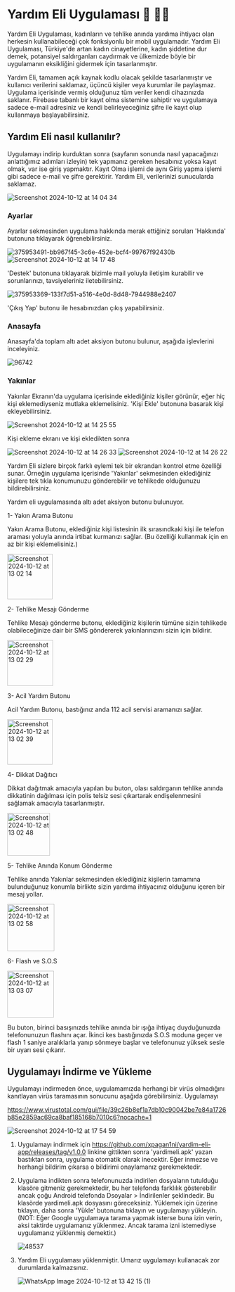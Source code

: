 # Yardım Eli Uygulaması 🚨 🫴🏼

Yardım Eli Uygulaması, kadınların ve tehlike anında yardıma ihtiyacı olan herkesin kullanabileceği çok fonksiyonlu bir mobil uygulamadır. Yardım Eli Uygulaması, Türkiye'de artan kadın cinayetlerine, kadın şiddetine dur demek, potansiyel saldırganları caydırmak ve ülkemizde böyle bir uygulamanın eksikliğini gidermek için tasarlanmıştır.

Yardım Eli, tamamen açık kaynak kodlu olacak şekilde tasarlanmıştır ve kullanıcı verilerini saklamaz, üçüncü kişiler veya kurumlar ile paylaşmaz. Uygulama içerisinde vermiş olduğunuz tüm veriler kendi cihazınızda saklanır. Firebase tabanlı bir kayıt olma sistemine sahiptir ve uygulamaya sadece e-mail adresiniz ve kendi belirleyeceğiniz şifre ile kayıt olup kullanmaya başlayabilirsiniz. 

## Yardım Eli nasıl kullanılır?

Uygulamayı indirip kurduktan sonra (sayfanın sonunda nasıl yapacağınızı anlattığımız adımları izleyin) tek yapmanız gereken hesabınız yoksa kayıt olmak, var ise giriş yapmaktır. Kayıt Olma işlemi de aynı Giriş yapma işlemi gibi sadece e-mail ve şifre gerektirir. Yardım Eli, verilerinizi sunucularda saklamaz.

![Screenshot 2024-10-12 at 14 04 34](https://github.com/user-attachments/assets/ef3b6e67-7fed-4259-9148-3eb4990ef757)

### Ayarlar

Ayarlar sekmesinden uygulama hakkında merak ettiğiniz soruları 'Hakkında' butonuna tıklayarak öğrenebilirsiniz. 

![375953491-bb967f45-3c6e-452e-bcf4-99767f92430b](https://github.com/user-attachments/assets/316e23a5-5cf1-4c14-a778-0aef63976add) ![Screenshot 2024-10-12 at 14 17 48](https://github.com/user-attachments/assets/d1b1cdd7-191f-40ea-b828-996b15fd7dc4)

'Destek' butonuna tıklayarak bizimle mail yoluyla iletişim kurabilir ve sorunlarınızı, tavsiyeleriniz iletebilirsiniz.


![375953369-133f7d51-a516-4e0d-8d48-7944988e2407](https://github.com/user-attachments/assets/0ee6f9eb-36e3-47fe-90a5-35bcf02c2227)


'Çıkış Yap' butonu ile hesabınızdan çıkış yapabilirsiniz.

### Anasayfa

Anasayfa'da toplam altı adet aksiyon butonu bulunur, aşağıda işlevlerini inceleyiniz.

![96742](https://github.com/user-attachments/assets/d1ad1cc5-2960-43f7-8517-95a50a040dd9)

### Yakınlar

Yakınlar Ekranın'da uygulama içerisinde eklediğiniz kişiler görünür, eğer hiç kişi eklemediyseniz mutlaka eklemelisiniz. 'Kişi Ekle' butonuna basarak kişi ekleyebilirsiniz.

![Screenshot 2024-10-12 at 14 25 55](https://github.com/user-attachments/assets/a7028885-0241-47dd-85a5-79afc7d9f7e8)

Kişi ekleme ekranı ve kişi ekledikten sonra

![Screenshot 2024-10-12 at 14 26 33](https://github.com/user-attachments/assets/a1c8fb88-fd45-4c3a-a0da-4bceba7f95b9)  ![Screenshot 2024-10-12 at 14 26 22](https://github.com/user-attachments/assets/8551c2e9-6792-4eae-b0c4-98ee27f153e6)



Yardım Eli sizlere birçok farklı eylemi tek bir ekrandan kontrol etme özelliği sunar. Örneğin uygulama içerisinde 'Yakınlar' sekmesinden eklediğiniz kişilere tek tıkla konumunuzu gönderebilir ve tehlikede olduğunuzu bildirebilirsiniz. 

Yardım eli uygulamasında altı adet aksiyon butonu bulunuyor.

1- Yakın Arama Butonu

Yakın Arama Butonu, eklediğiniz kişi listesinin ilk sırasındkaki kişi ile telefon araması yoluyla anında irtibat kurmanızı sağlar. (Bu özelliği kullanmak için en az bir kişi eklemelisiniz.)

<img width="103" alt="Screenshot 2024-10-12 at 13 02 14" src="https://github.com/user-attachments/assets/4d7bf376-9a7d-4fcf-b382-e345b6e8dc9e">


2- Tehlike Mesajı Gönderme

Tehlike Mesajı gönderme butonu, eklediğiniz kişilerin tümüne sizin tehlikede olabileceğinize dair bir SMS göndererek yakınlarınızını sizin için bildirir.

<img width="104" alt="Screenshot 2024-10-12 at 13 02 29" src="https://github.com/user-attachments/assets/90137c35-9745-4f10-b6ce-7e161d432449"> 


3- Acil Yardım Butonu

Acil Yardım Butonu, bastığınız anda 112 acil servisi aramanızı sağlar.

<img width="103" alt="Screenshot 2024-10-12 at 13 02 39" src="https://github.com/user-attachments/assets/1800d003-ffd7-48c1-8c74-902cd2d950f0">


4- Dikkat Dağıtıcı

Dikkat dağıtmak amacıyla yapılan bu buton, olası saldırganın tehlike anında dikkatinin dağılması için polis telsiz sesi çıkartarak endişelenmesini sağlamak amacıyla tasarlanmıştır.

<img width="97" alt="Screenshot 2024-10-12 at 13 02 48" src="https://github.com/user-attachments/assets/c8de2c7d-e140-4b50-9c76-551fff430da9">


5- Tehlike Anında Konum Gönderme

Tehlike anında Yakınlar sekmesinden eklediğiniz kişilerin tamamına bulunduğunuz konumla birlikte sizin yardıma ihtiyacınız olduğunu içeren bir mesaj yollar.

<img width="107" alt="Screenshot 2024-10-12 at 13 02 58" src="https://github.com/user-attachments/assets/c082ddbb-6f0b-437c-b5b8-635ca7ddeae7">


6- Flash ve S.O.S 

<img width="106" alt="Screenshot 2024-10-12 at 13 03 07" src="https://github.com/user-attachments/assets/9c6be77a-43c5-4d74-b7e5-369ce22814fd">

Bu buton, birinci basışınızds tehlike anında bir ışığa ihtiyaç duyduğunuzda telefonunuzun flashını açar. İkinci kes bastığınızda S.O.S moduna geçer ve flash 1 saniye aralıklarla yanıp sönmeye başlar ve telefonunuz yüksek sesle bir uyarı sesi çıkarır.

## Uygulamayı İndirme ve Yükleme

Uygulamayı indirmeden önce, uygulamamızda herhangi bir virüs olmadığını kanıtlayan virüs taramasının sonucunu aşağıda görebilirsiniz. Uygulamayı

https://www.virustotal.com/gui/file/39c26b8ef1a7db10c90042be7e84a1726b85e2859ac69ca8baf185168b7010c6?nocache=1

![Screenshot 2024-10-12 at 17 54 59](https://github.com/user-attachments/assets/15342d17-04ae-4969-bbf0-3a0131428ba6)


1. Uygulamayı indirmek için https://github.com/xpagan1ni/yardim-eli-app/releases/tag/v1.0.0 linkine gittikten sonra 'yardimeli.apk' yazan bastıktan sonra, uygulama otomatik olarak inecektir. Eğer inmezse ve herhangi bildirim çıkarsa o bildirimi onaylamanız gerekmektedir. 

2. Uygulama indikten sonra telefonunuzda indirilen dosyaların tutulduğu klasöre gitmeniz gerekmektedir, bu her telefonda farklılık gösterebilir ancak çoğu Android telefonda Dsoyalar > İndirilenler şeklindedir. Bu klasörde yardimeli.apk dosyasını göreceksiniz. Yüklemek için üzerine tıklayın, daha sonra 'Yükle' butonuna tıklayın ve uygulamayı yükleyin. (NOT: Eğer Google uygulamaya tarama yapmak isterse buna izin verin, aksi taktirde uygulamanız yüklenmez. Ancak tarama izni istemediyse uygulamanız yüklenmiş demektir.)

   ![48537](https://github.com/user-attachments/assets/94bb1a4c-ec7c-4832-968c-2470711e25a5)

3. Yardım Eli uygulaması yüklenmiştir. Umarız uygulamayı kullanacak zor durumlarda kalmazsınız.

   ![WhatsApp Image 2024-10-12 at 13 42 15 (1)](https://github.com/user-attachments/assets/7c0c0c60-d67a-4922-9e93-b20a6ff4518f)


   




